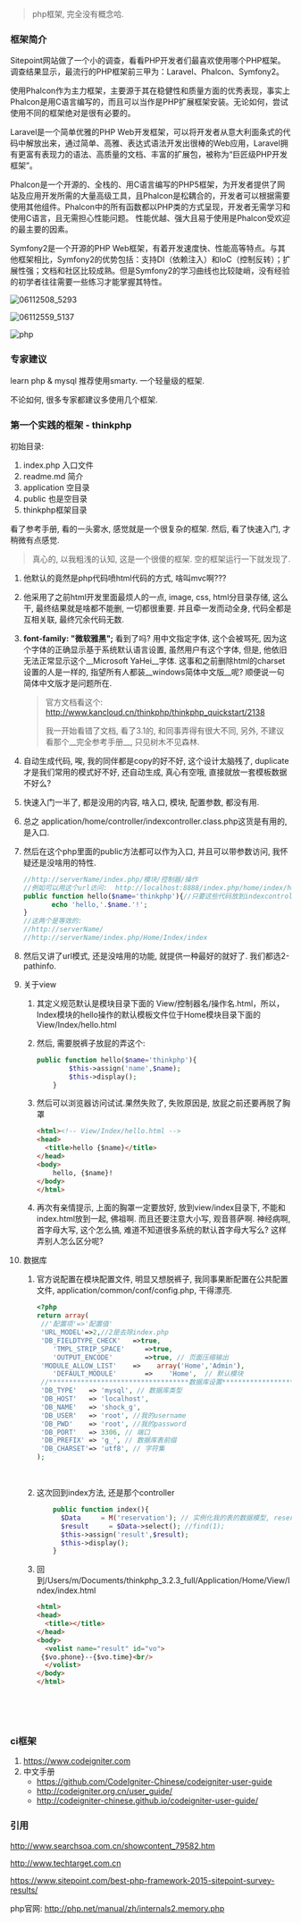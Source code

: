 > php框架, 完全没有概念哈.

### 框架简介

Sitepoint网站做了一个小的调查，看看PHP开发者们最喜欢使用哪个PHP框架。调查结果显示，最流行的PHP框架前三甲为：Laravel、Phalcon、Symfony2。

使用Phalcon作为主力框架，主要源于其在稳健性和质量方面的优秀表现，事实上Phalcon是用C语言编写的，而且可以当作是PHP扩展框架安装。无论如何，尝试使用不同的框架绝对是很有必要的。

Laravel是一个简单优雅的PHP Web开发框架，可以将开发者从意大利面条式的代码中解放出来，通过简单、高雅、表达式语法开发出很棒的Web应用，Laravel拥有更富有表现力的语法、高质量的文档、丰富的扩展包，被称为“巨匠级PHP开发框架”。

Phalcon是一个开源的、全栈的、用C语言编写的PHP5框架，为开发者提供了网站及应用开发所需的大量高级工具，且Phalcon是松耦合的，开发者可以根据需要使用其他组件。Phalcon中的所有函数都以PHP类的方式呈现，开发者无需学习和使用C语言，且无需担心性能问题。 性能优越、强大且易于使用是Phalcon受欢迎的最主要的因素。

Symfony2是一个开源的PHP Web框架，有着开发速度快、性能高等特点。与其他框架相比，Symfony2的优势包括：支持DI（依赖注入）和IoC（控制反转）；扩展性强；文档和社区比较成熟。但是Symfony2的学习曲线也比较陡峭，没有经验的初学者往往需要一些练习才能掌握其特性。

![06112508_5293](../images/06112508_5293.png)

 ![06112559_5137](../images/06112559_5137.jpg)

  ![php](../images/php.png)

### 专家建议

learn php & mysql 推荐使用smarty. 一个轻量级的框架.

不论如何, 很多专家都建议多使用几个框架.

### 第一个实践的框架 - thinkphp

初始目录:

1. index.php 入口文件
2. readme.md 简介
3. application 空目录
4. public 也是空目录
5. thinkphp框架目录

看了参考手册, 看的一头雾水, 感觉就是一个很复杂的框架. 然后, 看了快速入门, 才稍微有点感觉.

> 真心的, 以我粗浅的认知, 这是一个很傻的框架. 空的框架运行一下就发现了.

1. 他默认的竟然是php代码喷html代码的方式, 啥叫mvc啊???

2. 他采用了之前html开发里面最烦人的一点, image, css, html分目录存储, 这么干, 最终结果就是啥都不能删, 一切都很重要. 并且牵一发而动全身, 代码全都是互相关联, 最终冗余代码无数.

3. __font-family: "微软雅黑";__ 看到了吗? 用中文指定字体, 这个会被骂死, 因为这个字体的正确显示基于系统默认语言设置, 虽然用户有这个字体, 但是, 他依旧无法正常显示这个__Microsoft YaHei__字体. 这事和之前删除html的charset设置的人是一样的, 指望所有人都装__windows简体中文版__呢? 顺便说一句简体中文版才是问题所在.

   > 官方文档看这个: http://www.kancloud.cn/thinkphp/thinkphp_quickstart/2138
   >
   > 我一开始看错了文档, 看了3.1的, 和同事弄得有很大不同, 另外, 不建议看那个__完全参考手册__, 只见树木不见森林.

4. 自动生成代码, 唉, 我的同伴都是copy的好不好, 这个设计太脑残了, duplicate才是我们常用的模式好不好, 还自动生成, 真心有空哦, 直接就放一套模板数据不好么? 

5. 快速入门一半了, 都是没用的内容, 啥入口, 模块, 配置参数, 都没有用.

6. 总之 application/home/controller/indexcontroller.class.php这货是有用的, 是入口.

7. 然后在这个php里面的public方法都可以作为入口, 并且可以带参数访问, 我怀疑还是没啥用的特性.

   ```php
   //http://serverName/index.php/模块/控制器/操作
   //例如可以用这个url访问:  http://localhost:8888/index.php/home/index/hello/name/baby
   public function hello($name='thinkphp'){//只要这些代码放到indexcontroller.class.php, 上面的url就生效了.
          echo 'hello,'.$name.'!';
   }
   //这两个是等效的: 
   //http://serverName/
   //http://serverName/index.php/Home/Index/index
   ```

8. 然后又讲了url模式, 还是没啥用的功能, 就提供一种最好的就好了. 我们都选2-pathinfo.

9. 关于view

   1. 其定义规范默认是模块目录下面的 View/控制器名/操作名.html，所以，Index模块的hello操作的默认模板文件位于Home模块目录下面的View/Index/hello.html

   2. 然后, 需要脱裤子放屁的弄这个:

      ```php
      public function hello($name='thinkphp'){
              $this->assign('name',$name);
              $this->display();
          }
      ```

   3. 然后可以浏览器访问试试.果然失败了, 失败原因是, 放屁之前还要再脱了胸罩

      ```html
      <html><!-- View/Index/hello.html -->
      <head>
        <title>hello {$name}</title>
      </head>
      <body>
          hello, {$name}!
      </body>
      </html>
      ```

   4. 再次有亲情提示, 上面的胸罩一定要放好, 放到view/index目录下, 不能和index.html放到一起, 佛祖啊. 而且还要注意大小写, 观音菩萨啊. 神经病啊, 首字母大写, 这个怎么搞, 难道不知道很多系统的默认首字母大写么? 这样弄别人怎么区分呢?

10. 数据库

    1. 官方说配置在模块配置文件, 明显又想脱裤子, 我同事果断配置在公共配置文件, application/common/conf/config.php, 干得漂亮.

       ```php
       <?php
       return array(
       	//'配置项'=>'配置值'
       	'URL_MODEL'=>2,//2是去除index.php
       	'DB_FIELDTYPE_CHECK'   =>true,
           'TMPL_STRIP_SPACE'     =>true,
           'OUTPUT_ENCODE'        =>true, // 页面压缩输出
       	'MODULE_ALLOW_LIST'    =>    array('Home','Admin'),
           'DEFAULT_MODULE'       =>    'Home',  // 默认模块
       	//***********************************数据库设置****************************
       	'DB_TYPE'   => 'mysql', // 数据库类型
       	'DB_HOST'   => 'localhost', 
       	'DB_NAME'   => 'shock_g',
       	'DB_USER'   => 'root', //我的username
       	'DB_PWD'    => 'root', //我的password
       	'DB_PORT'   => 3306, // 端口
       	'DB_PREFIX' => 'g_', // 数据库表前缀 
       	'DB_CHARSET'=> 'utf8', // 字符集
       );

       ```

       ​

    2. 这次回到index方法, 还是那个controller

       ```php
           public function index(){
             $Data     = M('reservation'); // 实例化我的表的数据模型, reservation是我的表名.
             $result     = $Data->select(); //find(1);
             $this->assign('result',$result);
             $this->display();        
           }
       ```

    3. 回到/Users/m/Documents/thinkphp_3.2.3_full/Application/Home/View/Index/index.html

       ```html
       <html>
       <head>
         <title></title>
       </head>
       <body>
         <volist name="result" id="vo">
       	{$vo.phone}--{$vo.time}<br/>
         </volist>
       </body>
       </html>
       ```

       ​

       ​

### ci框架

1. https://www.codeigniter.com
2. 中文手册
   - https://github.com/CodeIgniter-Chinese/codeigniter-user-guide
   - http://codeigniter.org.cn/user_guide/
   - http://codeigniter-chinese.github.io/codeigniter-user-guide/

### 引用

http://www.searchsoa.com.cn/showcontent_79582.htm

http://www.techtarget.com.cn

https://www.sitepoint.com/best-php-framework-2015-sitepoint-survey-results/

php官网: http://php.net/manual/zh/internals2.memory.php

